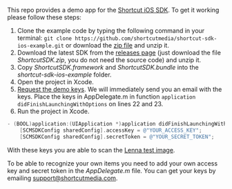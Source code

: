 This repo provides a demo app for the [Shortcut iOS SDK](https://github.com/shortcutmedia/shortcut-sdk-ios). To get it working please follow these steps:

1. Clone the example code by typing the following command in your terminal: `git clone https://github.com/shortcutmedia/shortcut-sdk-ios-example.git` or download the [zip file](https://github.com/shortcutmedia/shortcut-sdk-ios-example/archive/master.zip) and unzip it.
2. Download the latest SDK from the [releases page](https://github.com/shortcutmedia/shortcut-sdk-ios/releases) (just download the file *ShortcutSDK.zip*, you do not need the source code) and unzip it.
3. Copy *ShortcutSDK.framework* and *ShortcutSDK.bundle* into the *shortcut-sdk-ios-example* folder.
4. Open the project in Xcode.
5. [Request the demo keys](http://shortcutmedia.com/request_demo_keys.html). We will immediately send you an email with the keys. Place the keys in AppDelegate.m in function `application didFinishLaunchingWithOptions` on lines 22 and 23.
6. Run the project in Xcode.

```objective-c
- (BOOL)application:(UIApplication *)application didFinishLaunchingWithOptions:(NSDictionary *)launchOptions {
    [SCMSDKConfig sharedConfig].accessKey = @"YOUR_ACCESS_KEY";
    [SCMSDKConfig sharedConfig].secretToken = @"YOUR_SECRET_TOKEN";
```

With these keys you are able to scan the [Lenna test image](https://en.wikipedia.org/wiki/Lenna).

To be able to recognize your own items you need to add your own access key and secret token in  the *AppDelegate.m* file. You can get your keys by emailing support@shortcutmedia.com.
